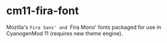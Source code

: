 # cm11-fira-font
Mozilla's `Fira Sans' and `Fira Mono' fonts packaged for use in CyanogenMod 11 (requires new theme engine).
